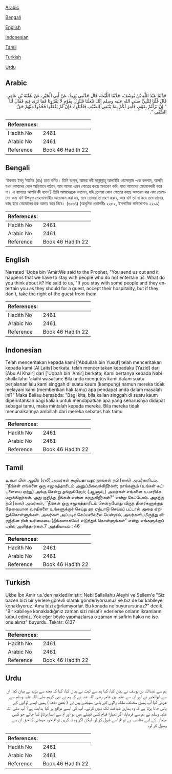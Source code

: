 [Arabic](#arabic)

[Bengali](#bengali)

[English](#english)

[Indonesian](#indonesian)

[Tamil](#tamil)

[Turkish](#turkish)

[Urdu](#urdu)

## Arabic


<div dir="rtl" lang="ar" style={{fontSize:'larger',backgroundColor:'#f8f9fa',padding:20}}>
حَدَّثَنَا عَبْدُ اللَّهِ بْنُ يُوسُفَ، حَدَّثَنَا اللَّيْثُ، قَالَ حَدَّثَنِي يَزِيدُ، عَنْ أَبِي الْخَيْرِ، عَنْ عُقْبَةَ بْنِ عَامِرٍ، قَالَ قُلْنَا لِلنَّبِيِّ صلى الله عليه وسلم إِنَّكَ تَبْعَثُنَا فَنَنْزِلُ بِقَوْمٍ لاَ يَقْرُونَا فَمَا تَرَى فِيهِ فَقَالَ لَنَا ‏ "‏ إِنْ نَزَلْتُمْ بِقَوْمٍ، فَأُمِرَ لَكُمْ بِمَا يَنْبَغِي لِلضَّيْفِ فَاقْبَلُوا، فَإِنْ لَمْ يَفْعَلُوا فَخُذُوا مِنْهُمْ حَقَّ الضَّيْفِ ‏"‏‏.‏
</div>
<div style={{backgroundColor:'#f8f9fa',padding:20, marginBottom: 10}}><table> <thead> <tr> <th>References:</th> <th></th> </tr> </thead> <tbody><tr><td>Hadith No</td><td>2461</td></tr><tr><td>Arabic No</td><td>2461</td></tr><tr><td>Reference</td><td>Book 46 Hadith 22</td></tr></tbody></table></div>

## Bengali


<div dir="ltr" lang="bn" style={{fontSize:'larger',backgroundColor:'#f8f9fa',padding:20}}>
‘উকবাহ ইবনু ‘আমির (রাঃ) হতে বর্ণিত। তিনি বলেন, আমরা নবী সাল্লাল্লাহু আলাইহি ওয়াসাল্লাম -কে বললাম, আপনি যখন আমাদের কোন অভিযানে পাঠান, আর আমরা এমন গোত্রের কাছে অবতরণ করি, যারা আমাদের মেহমানদারী করে না। এ ব্যাপারে আপনি কী বলেন? তিনি আমাদেরকে বললেন, যদি তোমরা কোন গোত্রের কাছে অবতরণ কর এবং তোমাদের জন্য যদি উপযুক্ত মেহমানদারীর আয়োজন করা হয়, তবে তোমরা তা গ্রহণ করবে, আর যদি তা না করে তবে তাদের কাছ হতে মেহমানের হক আদায় করে নিবে। (৬১৩৭) (আধুনিক প্রকাশনীঃ ২২৮২, ইসলামিক ফাউন্ডেশনঃ ২২৯৯)
</div>
<div style={{backgroundColor:'#f8f9fa',padding:20, marginBottom: 10}}><table> <thead> <tr> <th>References:</th> <th></th> </tr> </thead> <tbody><tr><td>Hadith No</td><td>2461</td></tr><tr><td>Arabic No</td><td>2461</td></tr><tr><td>Reference</td><td>Book 46 Hadith 22</td></tr></tbody></table></div>

## English


<div dir="ltr" lang="en" style={{fontSize:'larger',backgroundColor:'#f8f9fa',padding:20}}>
Narrated 'Uqba bin 'Amir:We said to the Prophet, "You send us out and it happens that we have to stay with people who do not entertain us. What do you think about it? He said to us, "If you stay with some people and they entertain you as they should for a guest, accept their hospitality, but if they don't, take the right of the guest from them
</div>
<div style={{backgroundColor:'#f8f9fa',padding:20, marginBottom: 10}}><table> <thead> <tr> <th>References:</th> <th></th> </tr> </thead> <tbody><tr><td>Hadith No</td><td>2461</td></tr><tr><td>Arabic No</td><td>2461</td></tr><tr><td>Reference</td><td>Book 46 Hadith 22</td></tr></tbody></table></div>

## Indonesian


<div dir="ltr" lang="id" style={{fontSize:'larger',backgroundColor:'#f8f9fa',padding:20}}>
Telah menceritakan kepada kami ['Abdullah bin Yusuf] telah menceritakan kepada kami [Al Laits] berkata, telah menceritakan kepadaku [Yazid] dari [Abu Al Khair] dari ['Uqbah bin 'Amir] berkata; Kami bertanya kepada Nabi shallallahu 'alaihi wasallam: Bila anda mengutus kami dalam suatu perjalanan lalu kami singgah di suatu kaum (kampung) namun mereka tidak melayani kami (memberikan hak tamu) apa pendapat anda dalam masalah ini?" Maka Beliau bersabda: "Bagi kita, bila kalian singgah di suatu kaum diperintahkan bagi kalian untuk mendapatkan apa yang seharusnya didapat sebagai tamu, maka mintalah kepada mereka. Bila mereka tidak menunaikannya ambillah dari mereka sebatas hak tamu
</div>
<div style={{backgroundColor:'#f8f9fa',padding:20, marginBottom: 10}}><table> <thead> <tr> <th>References:</th> <th></th> </tr> </thead> <tbody><tr><td>Hadith No</td><td>2461</td></tr><tr><td>Arabic No</td><td>2461</td></tr><tr><td>Reference</td><td>Book 46 Hadith 22</td></tr></tbody></table></div>

## Tamil


<div dir="ltr" lang="ta" style={{fontSize:'larger',backgroundColor:'#f8f9fa',padding:20}}>
உக்பா பின் ஆமிர் (ரலி) அவர்கள் கூறியதாவது: நாங்கள் நபி (ஸல்) அவர்களிடம், ‘‘நீங்கள் எங்களை ஒரு சமூகத்தாரிடம் அனுப்பிவைக்கிறீர்கள்; நாங்களும் (உங்கள் கட்டளையை ஏற்று) அங்கு சென்று தங்குகிறோம்; (ஆனால்,) அவர்கள் எங்களை உபசரிக்க மறுக்கிறார்கள். அது குறித்து நீங்கள் என்ன கருதுகிறீர்கள்?” என்று கேட்டோம். அதற்கு நபி (ஸல்) அவர்கள், ‘‘நீங்கள் ஒரு சமூகத்தாரிடம் சென்றபோது விருந் தினர்களுக்குத் தேவையான வசதிகளை உங்களுக்குச் செய்து தர ஏற்பாடு செய்யப் பட்டால் அதை ஏற்றுக்கொள்ளுங்கள். அவர்கள் அப்படிச் செய்யவில்லை யென்றால், அவர்களிடமிருந்து விருந்தின ரின் உரிமையை (நீங்களாகவே) எடுத்துக் கொள்ளுங்கள்” என்று எங்களுக்குப் பதில் அளித்தார்கள்.7 அத்தியாயம் : 46
</div>
<div style={{backgroundColor:'#f8f9fa',padding:20, marginBottom: 10}}><table> <thead> <tr> <th>References:</th> <th></th> </tr> </thead> <tbody><tr><td>Hadith No</td><td>2461</td></tr><tr><td>Arabic No</td><td>2461</td></tr><tr><td>Reference</td><td>Book 46 Hadith 22</td></tr></tbody></table></div>

## Turkish


<div dir="ltr" lang="tr" style={{fontSize:'larger',backgroundColor:'#f8f9fa',padding:20}}>
Ukbe İbn Amir r.a.'den nakledilmiştir: Nebi Sallallahu Aleyhi ve Sellem'e "Siz bazen bizi bir yerlere görevli olarak gönderiyorsunuz ve biz de bir kabileye konaklıyoruz. Ama bizi ağırlamıyorlar. Bu konuda ne buyurursunuz?" dedik. "Bir kabileye konakladığınız zaman sizi misafir ederlerse onların ikramlarını kabul ediniz. Yok eğer böyle yapmazlarsa o zaman misafirin hakkı ne ise onu alınız" buyurdu. Tekrar: 6137
</div>
<div style={{backgroundColor:'#f8f9fa',padding:20, marginBottom: 10}}><table> <thead> <tr> <th>References:</th> <th></th> </tr> </thead> <tbody><tr><td>Hadith No</td><td>2461</td></tr><tr><td>Arabic No</td><td>2461</td></tr><tr><td>Reference</td><td>Book 46 Hadith 22</td></tr></tbody></table></div>

## Urdu


<div dir="rtl" lang="ur" style={{fontSize:'larger',backgroundColor:'#f8f9fa',padding:20}}>
ہم سے عبداللہ بن یوسف نے بیان کیا، کہا ہم سے لیث نے بیان کیا، کہا کہ مجھ سے یزید نے بیان کیا، ان سے ابوالخیر نے اور ان سے عقبہ بن عامر رضی اللہ عنہ نے کہ ہم نے نبی کریم صلی اللہ علیہ وسلم سے عرض کیا آپ ہمیں مختلف ملک والوں کے پاس بھیجتے ہیں اور ( بعض دفعہ ) ہمیں ایسے لوگوں کے پاس جانا پڑتا ہے کہ وہ ہماری ضیافت تک نہیں کرتے۔ آپ کی ایسے مواقع پر کیا ہدایت ہے؟ آپ صلی اللہ علیہ وسلم نے ہم سے فرمایا، اگر تمہارا قیام کسی قبیلے میں ہو اور تم سے ایسا برتاؤ کیا جائے جو کسی مہمان کے لیے مناسب ہے تو تم اسے قبول کر لو، لیکن اگر وہ نہ کریں تو تم خود مہمانی کا حق ان سے وصول کر لو۔
</div>
<div style={{backgroundColor:'#f8f9fa',padding:20, marginBottom: 10}}><table> <thead> <tr> <th>References:</th> <th></th> </tr> </thead> <tbody><tr><td>Hadith No</td><td>2461</td></tr><tr><td>Arabic No</td><td>2461</td></tr><tr><td>Reference</td><td>Book 46 Hadith 22</td></tr></tbody></table></div>